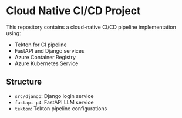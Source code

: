 # Cloud Native CI/CD Project

This repository contains a cloud-native CI/CD pipeline implementation using:
- Tekton for CI pipeline
- FastAPI and Django services
- Azure Container Registry
- Azure Kubernetes Service

## Structure
- `src/django`: Django login service
- `fastapi-p4`: FastAPI LLM service 
- `tekton`: Tekton pipeline configurations
